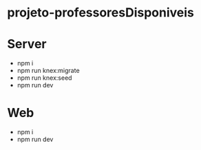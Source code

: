 ﻿# projeto-professoresDisponiveis

# Server
* npm i 
* npm run knex:migrate
* npm run knex:seed
* npm run dev

# Web
* npm i
* npm run dev

